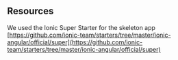 ## Resources

We used the Ionic Super Starter for the skeleton app
[https://github.com/ionic-team/starters/tree/master/ionic-angular/official/super](https://github.com/ionic-team/starters/tree/master/ionic-angular/official/super)
